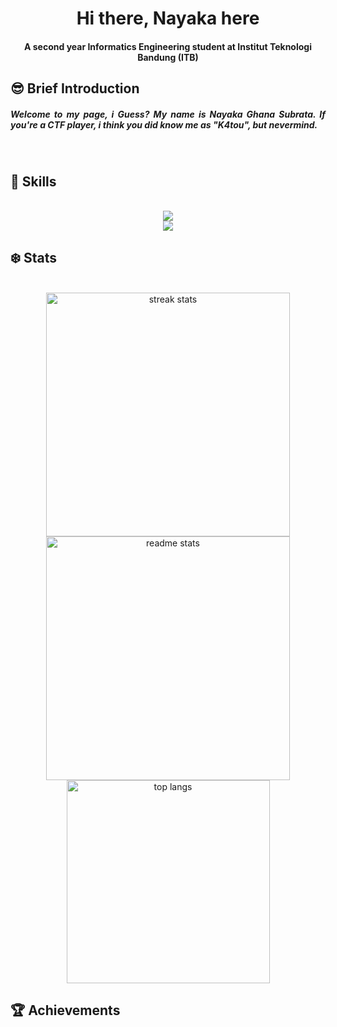 <h1 align= "center"> Hi there, Nayaka here</h1>


<h4 align="center">A second year Informatics Engineering student at Institut Teknologi Bandung (ITB)</h4>

<h2 align="left"> 😎 Brief Introduction</h2>
<div align="center">
  <h5 align="justify"> Welcome to my page, i Guess? My name is Nayaka Ghana Subrata. If you're a CTF player, i think you did know me as "K4tou", but nevermind.</h5>

<br>
<h2 align="left"> 📱 Skills </h2>
<br/>
<div align="center">
  <a href="https://skillicons.dev">
    <img src="https://skillicons.dev/icons?i=java,haskell,python,c,cpp" /> <br>
    <img src="https://skillicons.dev/icons?i=github,html,css,vscode,figma,git,idea,kali" />
  </a>
</div>


<h2 align="left"> ❄️ Stats </h2>
<br>
<div align="center">
  <img width=390 src="https://streak-stats.demolab.com/?user=Nayekah&count_private=true&theme=cobalt&border_radius=10" alt="streak stats"/>
  <img width=390 src="https://github-readme-stats.vercel.app/api?username=Nayekah&count_private=true&show_icons&theme=cobalt&rank_icon=github&border_radius=10" alt="readme stats" />
  <br/>
  <img width=325 align="center" src="https://github-readme-stats.vercel.app/api/top-langs/?username=Nayekah&hide=HTML&langs_count=5&layout=compact&theme=cobalt&border_radius=10&size_weight=0.5&count_weight=0.5&exclude_repo=github-readme-stats" alt="top langs" />
</div>

<h2 align="left"> 🏆 Achievements </h2>
<br>
<div align="center">

</div>
